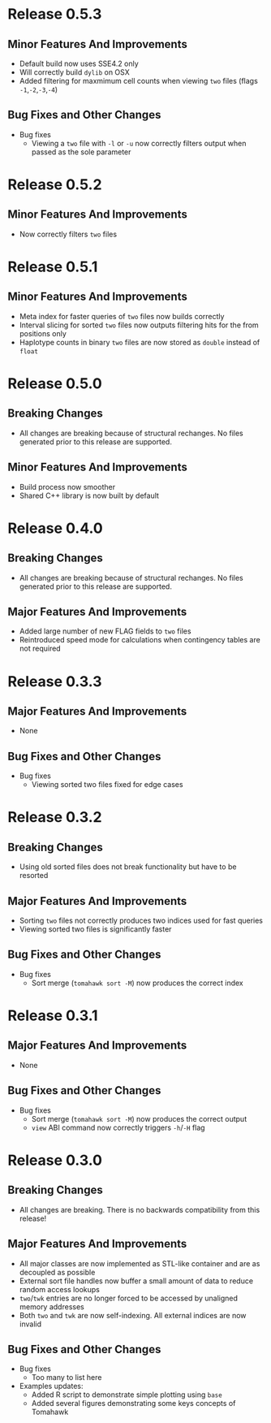 # Release 0.5.3

## Minor Features And Improvements
* Default build now uses SSE4.2 only
* Will correctly build `dylib` on OSX
* Added filtering for maxmimum cell counts when viewing `two` files (flags `-1`,`-2`,`-3`,`-4`)

## Bug Fixes and Other Changes
* Bug fixes
   * Viewing a `two` file with `-l` or `-u` now correctly filters output when passed as the sole parameter

# Release 0.5.2

## Minor Features And Improvements
* Now correctly filters `two` files

# Release 0.5.1

## Minor Features And Improvements
* Meta index for faster queries of `two` files now builds correctly
* Interval slicing for sorted `two` files now outputs filtering hits for the from positions only
* Haplotype counts in binary `two` files are now stored as `double` instead of `float` 

# Release 0.5.0

## Breaking Changes
* All changes are breaking because of structural rechanges. No files generated prior to this release are supported.

## Minor Features And Improvements
* Build process now smoother
* Shared C++ library is now built by default

# Release 0.4.0

## Breaking Changes
* All changes are breaking because of structural rechanges. No files generated prior to this release are supported.

## Major Features And Improvements
* Added large number of new FLAG fields to `two` files
* Reintroduced speed mode for calculations when contingency tables are not required

# Release 0.3.3

## Major Features And Improvements
* None

## Bug Fixes and Other Changes
* Bug fixes
   * Viewing sorted two files fixed for edge cases

# Release 0.3.2

## Breaking Changes
* Using old sorted files does not break functionality but have to be resorted

## Major Features And Improvements
* Sorting `two` files not correctly produces two indices used for fast queries
* Viewing sorted two files is significantly faster

## Bug Fixes and Other Changes
* Bug fixes
   * Sort merge (`tomahawk sort -M`) now produces the correct index

# Release 0.3.1

## Major Features And Improvements
* None

## Bug Fixes and Other Changes
* Bug fixes
   * Sort merge (`tomahawk sort -M`) now produces the correct output
   * `view` ABI command now correctly triggers `-h`/`-H` flag

# Release 0.3.0

## Breaking Changes
* All changes are breaking. There is no backwards compatibility from this release!

## Major Features And Improvements
* All major classes are now implemented as STL-like container and are as decoupled as possible
* External sort file handles now buffer a small amount of data to reduce random access lookups
* `two`/`twk` entries are no longer forced to be accessed by unaligned memory addresses
* Both `two` and `twk` are now self-indexing. All external indices are now invalid

## Bug Fixes and Other Changes
* Bug fixes
  * Too many to list here
* Examples updates:
  * Added R script to demonstrate simple plotting using `base`
  * Added several figures demonstrating some keys concepts of Tomahawk